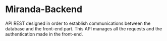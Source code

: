 # Miranda-Backend

API REST designed in order to establish communications between the database and the front-end part. This API manages all the requests and the authentication made in the front-end.
